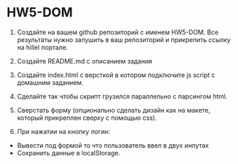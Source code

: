 # HW5-DOM

1. Создайте на вашем github репозиторий с именем HW5-DOM. Все результаты нужно запушить в ваш репозиторий и прикрепить ссылку на hillel портале.

2. Создайте README.md с описанием задания

3. Создайте index.html с версткой в котором подключите js script с домашним заданием.

4. Сделайте так чтобы скрипт грузился параллельно с парсингом html.

5. Сверстать форму (опционально сделать дизайн как на макете, который прикреплен сверху с помощью css).

6. При нажатии на кнопку логин:
  - Вывести под формой то что пользователь ввел в двух инпутах
  - Сохранить данные в localStorage. 
